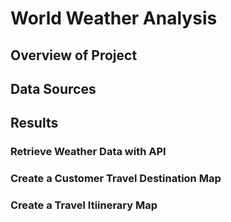 # World Weather Analysis

## Overview of Project

## Data Sources

## Results

### Retrieve Weather Data with API

### Create a Customer Travel Destination Map

### Create a Travel Itiinerary Map

